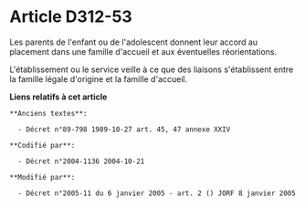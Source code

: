 # Article D312-53

Les parents de l'enfant ou de l'adolescent donnent leur accord au placement dans une famille d'accueil et aux éventuelles
réorientations.

L'établissement ou le service veille à ce que des liaisons s'établissent entre la famille légale d'origine et la famille
d'accueil.

**Liens relatifs à cet article**

	**Anciens textes**:

	  - Décret n°89-798 1989-10-27 art. 45, 47 annexe XXIV

	**Codifié par**:

	  - Décret n°2004-1136 2004-10-21

	**Modifié par**:

	  - Décret n°2005-11 du 6 janvier 2005 - art. 2 () JORF 8 janvier 2005

